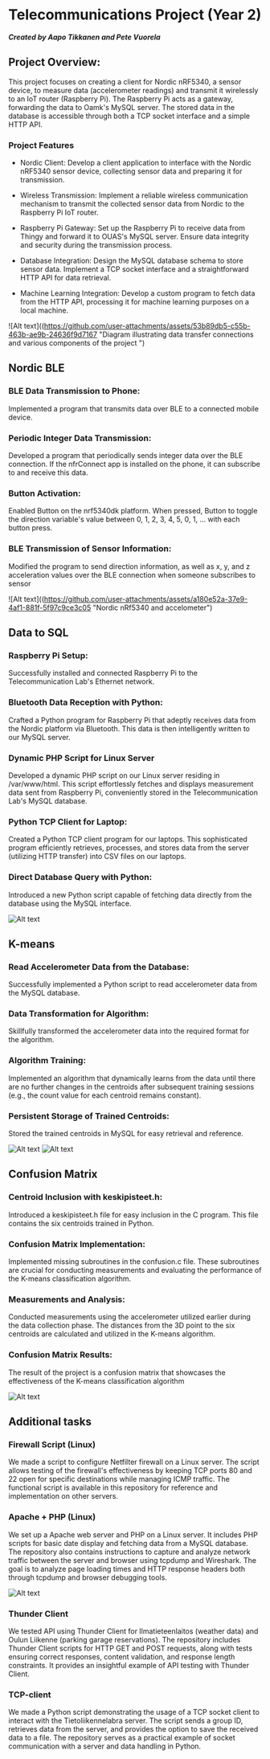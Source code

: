 # Telecommunications Project (Year 2)

***Created by Aapo Tikkanen and Pete Vuorela***

## Project Overview:

This project focuses on creating a client for Nordic nRF5340, a sensor device, to measure data (accelerometer readings) and transmit it wirelessly to an IoT router (Raspberry Pi). The Raspberry Pi acts as a gateway, forwarding the data to Oamk's MySQL server. The stored data in the database is accessible through both a TCP socket interface and a simple HTTP API.

### Project Features

- Nordic Client: Develop a client application to interface with the Nordic nRF5340 sensor device, collecting sensor data and preparing it for transmission.

- Wireless Transmission: Implement a reliable wireless communication mechanism to transmit the collected sensor data from Nordic to the Raspberry Pi IoT router.

- Raspberry Pi Gateway: Set up the Raspberry Pi to receive data from Thingy and forward it to OUAS's MySQL server. Ensure data integrity and security during the transmission process.

- Database Integration: Design the MySQL database schema to store sensor data. Implement a TCP socket interface and a straightforward HTTP API for data retrieval.

- Machine Learning Integration: Develop a custom program to fetch data from the HTTP API, processing it for machine learning purposes on a local machine.
  
![Alt text]((https://github.com/user-attachments/assets/53b89db5-c55b-463b-ae9b-24636f9d7167 "Diagram illustrating data transfer connections and various components of the project ")



## Nordic BLE

  
  ### BLE Data Transmission to Phone:
  
  Implemented a program that transmits data over BLE to a connected mobile device.
  
  ### Periodic Integer Data Transmission:
  
  Developed a program that periodically sends integer data over the BLE connection. If the nfrConnect app is installed on the phone, it can subscribe to and receive this data.
  
  ### Button  Activation:
  
  Enabled Button on the nrf5340dk platform. When pressed, Button to toggle the direction variable's value between 0, 1, 2, 3, 4, 5, 0, 1, ... with each button press.
  
  ### BLE Transmission of Sensor Information:
  
  Modified the program to send direction information, as well as x, y, and z acceleration values over the BLE connection when someone subscribes to sensor 

![Alt text]((https://github.com/user-attachments/assets/a180e52a-37e9-4af1-881f-5f97c9ce3c05 "Nordic nRf5340 and accelometer")



## Data to SQL


  ### Raspberry Pi Setup:

  Successfully installed and connected Raspberry Pi to the Telecommunication Lab's Ethernet network.
    
  ### Bluetooth Data Reception with Python:

  Crafted a Python program for Raspberry Pi that adeptly receives data from the Nordic platform via Bluetooth. This data is then intelligently written to our MySQL server.
   
  ### Dynamic PHP Script for Linux Server

  Developed a dynamic PHP script on our Linux server residing in /var/www/html. This script effortlessly fetches and displays measurement data sent from Raspberry Pi, conveniently stored in the Telecommunication Lab's MySQL database.
    
  ### Python TCP Client for Laptop:

  Created a Python TCP client program for our laptops. This sophisticated program efficiently retrieves, processes, and stores data from the server (utilizing HTTP transfer) into CSV files on our laptops. 
    
  ### Direct Database Query with Python:

  Introduced a new Python script capable of fetching data directly from the database using the MySQL interface.


![Alt text](https://github.com/vuip96/TietoliikenteensovellusProjekti_R20/assets/112549883/da7775b8-7412-4e37-b68e-3ed6e14c68da "Raspberry Pi")






## K-means


  ### Read Accelerometer Data from the Database:
  
  Successfully implemented a Python script to read accelerometer data from the MySQL database.
  
  ### Data Transformation for Algorithm:
  
  Skillfully transformed the accelerometer data into the required format for the algorithm.
  
  ### Algorithm Training:
  
  Implemented an algorithm that dynamically learns from the data until there are no further changes in the centroids after subsequent training sessions (e.g., the count value for each centroid remains constant).
  
  ### Persistent Storage of Trained Centroids:
  
  Stored the trained centroids in MySQL for easy retrieval and reference.


![Alt text](https://github.com/vuip96/TietoliikenteensovellusProjekti_R20/assets/112549883/d334a6ca-e607-4367-98d4-564b05d73c50 "Pictures show how centroids move towards datapoint groups after one iteration")
![Alt text](https://github.com/vuip96/TietoliikenteensovellusProjekti_R20/assets/112549883/76baec58-a9a0-4d4c-badc-b5ef1afda7bc "Pictures show how centroids move towards datapoint groups after one iteration")




## Confusion Matrix


  ### Centroid Inclusion with keskipisteet.h:

  Introduced a keskipisteet.h file for easy inclusion in the C program. This file contains the six centroids trained in Python.

  ### Confusion Matrix Implementation:

  Implemented missing subroutines in the confusion.c file. These subroutines are crucial for conducting measurements and evaluating the performance of the K-means classification algorithm.

  ### Measurements and Analysis:

  Conducted measurements using the accelerometer utilized earlier during the data collection phase. The distances from the 3D point to the six centroids are calculated and utilized in the K-means algorithm.

  ### Confusion Matrix Results:

  The result of the project is a confusion matrix that showcases the effectiveness of the K-means classification algorithm

![Alt text](https://github.com/vuip96/TietoliikenteensovellusProjekti_R20/assets/112549883/607dd601-7a47-4702-8869-3a3e2929a4e2 "Compeleted confusion matrix")


## Additional tasks

  ### Firewall Script (Linux)

  We made a script to configure Netfilter firewall on a Linux server. The script allows testing of the firewall's effectiveness by keeping TCP ports 80 and 22 open for specific destinations while managing ICMP traffic. The functional script is available in this repository for reference and implementation on other servers.

  ### Apache + PHP (Linux)

  We set up a Apache web server and PHP on a Linux server. It includes PHP scripts for basic date display and fetching data from a MySQL database. The repository also contains instructions to capture and analyze network traffic between the server and browser using tcpdump and Wireshark. The goal is to analyze page loading times and HTTP response headers both through tcpdump and browser debugging tools.

![Alt text](https://github.com/vuip96/TietoliikenteensovellusProjekti_R20/assets/112549883/2f1dfc42-441f-4914-bc56-728d6b631be6 "Connected to our Linux server")

  ### Thunder Client

  We tested API using Thunder Client for Ilmatieteenlaitos (weather data) and Oulun Liikenne (parking garage reservations). The repository includes Thunder Client scripts for HTTP GET and POST requests, along with tests ensuring correct responses, content validation, and response length constraints. It provides an insightful example of API testing with Thunder Client.

  ### TCP-client

  We made a Python script demonstrating the usage of a TCP socket client to interact with the Tietoliikennelabra server. The script sends a group ID, retrieves data from the server, and provides the option to save the received data to a file. The repository serves as a practical example of socket communication with a server and data handling in Python.
